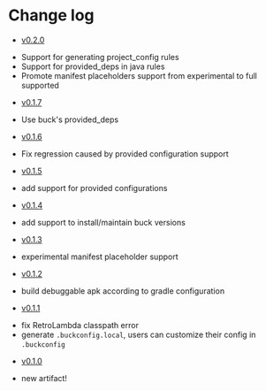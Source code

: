 # Change log
+  [v0.2.0](https://github.com/OkBuilds/OkBuck/releases/tag/v0.2.0)
 - Support for generating project_config rules
 - Support for provided_deps in java rules
 - Promote manifest placeholders support from experimental to full supported
+  [v0.1.7](https://github.com/OkBuilds/OkBuck/releases/tag/v0.1.7)
 - Use buck's provided_deps
+  [v0.1.6](https://github.com/OkBuilds/OkBuck/releases/tag/v0.1.6)
 - Fix regression caused by provided configuration support
+  [v0.1.5](https://github.com/OkBuilds/OkBuck/releases/tag/v0.1.5)
 - add support for provided configurations
+  [v0.1.4](https://github.com/OkBuilds/OkBuck/releases/tag/v0.1.4)
 - add support to install/maintain buck versions
+  [v0.1.3](https://github.com/OkBuilds/OkBuck/releases/tag/v0.1.3)
 - experimental manifest placeholder support
+  [v0.1.2](https://github.com/OkBuilds/OkBuck/releases/tag/v0.1.2)
 - build debuggable apk according to gradle configuration
+  [v0.1.1](https://github.com/OkBuilds/OkBuck/releases/tag/v0.1.1)
 - fix RetroLambda classpath error
 - generate `.buckconfig.local`, users can customize their config in `.buckconfig`
+  [v0.1.0](https://github.com/OkBuilds/OkBuck/releases/tag/v0.1.0)
 - new artifact!
